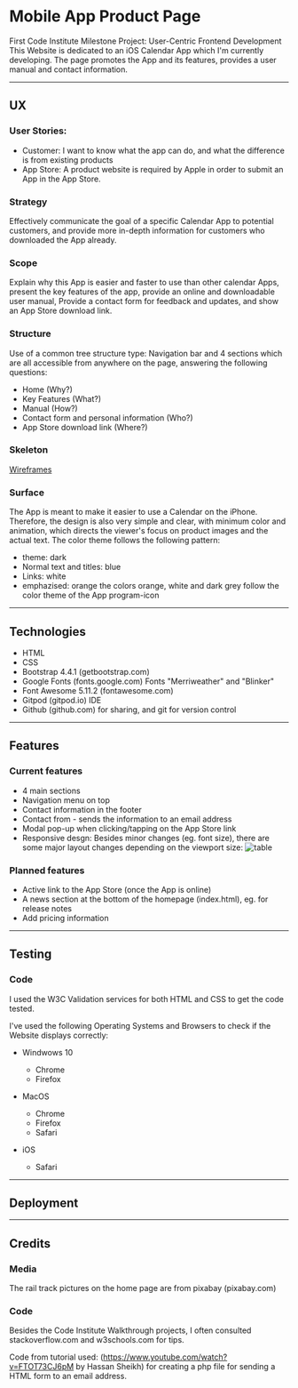 # Mobile App Product Page

First Code Institute Milestone Project: User-Centric Frontend Development
This Website is dedicated to an iOS Calendar App which I'm currently developing. The page promotes the App and its features, provides a user manual and contact information.

***
## UX
### User Stories:
- Customer: I want to know what the app can do, and what the difference is from existing products
- App Store: A product website is required by Apple in order to submit an App in the App Store.

### Strategy
Effectively communicate the goal of a specific Calendar App to potential customers, and provide more in-depth information for customers who downloaded the App already.

### Scope
Explain why this App is easier and faster to use than other calendar Apps, present the key features of the app, provide an online and downloadable user manual, Provide a contact form for feedback and updates, and show an App Store download link. 

### Structure
Use of a common tree structure type: Navigation bar and 4 sections which are all accessible from anywhere on the page, answering the following questions:
- Home (Why?)
- Key Features (What?)
- Manual  (How?)
- Contact form and personal information (Who?)
- App Store download link (Where?)

### Skeleton
[Wireframes](/Wireframes.pdf)

### Surface
The App is meant to make it easier to use a Calendar on the iPhone. Therefore, the design is also very simple and clear, with minimum color and animation, which directs the viewer's focus on product images and the actual text. The color theme follows the following pattern:
- theme: dark
- Normal text and titles: blue
- Links: white
- emphazised: orange
the colors orange, white and dark grey follow the color theme of the App program-icon

***
## Technologies

- HTML
- CSS
- Bootstrap 4.4.1 (getbootstrap.com)
- Google Fonts (fonts.google.com) Fonts "Merriweather" and "Blinker"
- Font Awesome 5.11.2 (fontawesome.com)
- Gitpod (gitpod.io) IDE
- Github (github.com) for sharing, and git for version control

***
## Features

### Current features

- 4 main sections
- Navigation menu on top
- Contact information in the footer
- Contact from - sends the information to an email address
- Modal pop-up when clicking/tapping on the App Store link
- Responsive desgn: Besides minor changes (eg. font size), there are some major layout changes depending on the viewport size:
    ![table](http://c-ronics.com/course/responsiveDesignTable.png)

### Planned features

- Active link to the App Store (once the App is online)
- A news section at the bottom of the homepage (index.html), eg. for release notes
- Add pricing information

***
## Testing

### Code

I used the W3C Validation services for both HTML and CSS to get the code tested.

I've used the following Operating Systems and Browsers to check if the Website displays correctly:

- Windwows 10
    - Chrome
    - Firefox

- MacOS
    - Chrome
    - Firefox
    - Safari

- iOS
    - Safari

***
## Deployment

***
## Credits

### Media

The rail track pictures on the home page are from pixabay (pixabay.com)

### Code

Besides the Code Institute Walkthrough projects, I often consulted stackoverflow.com and w3schools.com for tips.

Code from tutorial used: (https://www.youtube.com/watch?v=FTOT73CJ6pM by Hassan Sheikh) for creating a php file for sending a HTML form to an email address.